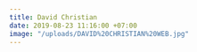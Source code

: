 ```yaml
---
title: David Christian
date: 2019-08-23 11:16:00 +07:00
image: "/uploads/DAVID%20CHRISTIAN%20WEB.jpg"
---
```


